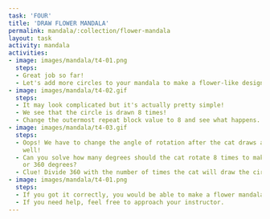 ```yaml
---
task: 'FOUR'
title: 'DRAW FLOWER MANDALA'
permalink: mandala/:collection/flower-mandala
layout: task
activity: mandala
activities:
- image: images/mandala/t4-01.png
  steps:
  - Great job so far!
  - Let's add more circles to your mandala to make a flower-like design.
- image: images/mandala/t4-02.gif
  steps:
  - It may look complicated but it's actually pretty simple!
  - We see that the circle is drawn 8 times!
  - Change the outermost repeat block value to 8 and see what happens.
- image: images/mandala/t4-03.gif
  steps:
  - Oops! We have to change the angle of rotation after the cat draws a circle as
    well!
  - Can you solve how many degrees should the cat rotate 8 times to make a full rotation
    or 360 degrees?
  - Clue! Divide 360 with the number of times the cat will draw the circle!
- image: images/mandala/t4-01.png
  steps:
  - If you got it correctly, you would be able to make a flower mandala!
  - If you need help, feel free to approach your instructor.
---
```

